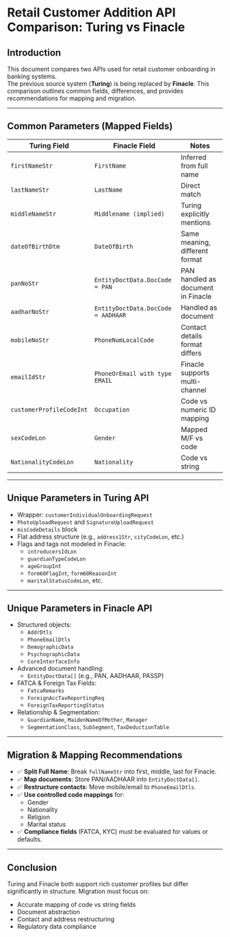 # Retail Customer Addition API Comparison: Turing vs Finacle

## Introduction
This document compares two APIs used for retail customer onboarding in banking systems.  
The previous source system (**Turing**) is being replaced by **Finacle**. This comparison outlines common fields, differences, and provides recommendations for mapping and migration.

---

## Common Parameters (Mapped Fields)

| Turing Field           | Finacle Field                        | Notes                                       |
|------------------------|--------------------------------------|---------------------------------------------|
| `firstNameStr`         | `FirstName`                          | Inferred from full name                     |
| `lastNameStr`          | `LastName`                           | Direct match                                |
| `middleNameStr`        | `Middlename (implied)`               | Turing explicitly mentions                  |
| `dateOfBirthDtm`       | `DateOfBirth`                        | Same meaning, different format              |
| `panNoStr`             | `EntityDoctData.DocCode = PAN`       | PAN handled as document in Finacle          |
| `aadharNoStr`          | `EntityDoctData.DocCode = AADHAAR`   | Handled as document                         |
| `mobileNoStr`          | `PhoneNumLocalCode`                  | Contact details format differs              |
| `emailIdStr`           | `PhoneOrEmail with type EMAIL`       | Finacle supports multi-channel              |
| `customerProfileCodeInt` | `Occupation`                       | Code vs numeric ID mapping                  |
| `sexCodeLon`           | `Gender`                             | Mapped M/F vs code                          |
| `NationalityCodeLon`   | `Nationality`                        | Code vs string                              |

---

## Unique Parameters in Turing API

- Wrapper: `customerIndividualOnboardingRequest`
- `PhotoUploadRequest` and `SignatureUploadRequest`
- `misCodeDetails` block
- Flat address structure (e.g., `address1Str`, `cityCodeLon`, etc.)
- Flags and tags not modeled in Finacle:
  - `introducersIdLon`
  - `guardianTypeCodeLon`
  - `ageGroupInt`
  - `form60FlagInt`, `form60ReasonInt`
  - `maritalStatusCodeLon`, etc.

---

## Unique Parameters in Finacle API

- Structured objects:
  - `AddrDtls`
  - `PhoneEmailDtls`
  - `DemographicData`
  - `PsychographicData`
  - `CoreInterfaceInfo`
- Advanced document handling:
  - `EntityDoctData[]` (e.g., PAN, AADHAAR, PASSP)
- FATCA & Foreign Tax Fields:
  - `FatcaRemarks`
  - `ForeignAccTaxReportingReq`
  - `ForeignTaxReportingStatus`
- Relationship & Segmentation:
  - `GuardianName`, `MaidenNameOfMother`, `Manager`
  - `SegmentationClass`, `SubSegment`, `TaxDeductionTable`

---

## Migration & Mapping Recommendations

- ✅ **Split Full Name**: Break `fullNameStr` into first, middle, last for Finacle.
- ✅ **Map documents**: Store PAN/AADHAAR into `EntityDoctData[]`.
- ✅ **Restructure contacts**: Move mobile/email to `PhoneEmailDtls`.
- ✅ **Use controlled code mappings** for:
  - Gender
  - Nationality
  - Religion
  - Marital status
- ✅ **Compliance fields** (FATCA, KYC) must be evaluated for values or defaults.

---

## Conclusion

Turing and Finacle both support rich customer profiles but differ significantly in structure. Migration must focus on:
- Accurate mapping of code vs string fields
- Document abstraction
- Contact and address restructuring
- Regulatory data compliance


